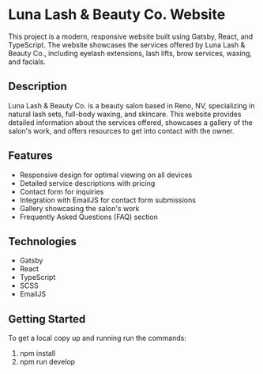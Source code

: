 # Luna Lash & Beauty Co. Website

This project is a modern, responsive website built using Gatsby, React, and TypeScript. The website showcases the services offered by Luna Lash & Beauty Co., including eyelash extensions, lash lifts, brow services, waxing, and facials.


## Description

Luna Lash & Beauty Co. is a beauty salon based in Reno, NV, specializing in natural lash sets, full-body waxing, and skincare. This website provides detailed information about the services offered, showcases a gallery of the salon's work, and offers resources to get into contact with the owner.

## Features

- Responsive design for optimal viewing on all devices
- Detailed service descriptions with pricing
- Contact form for inquiries
- Integration with EmailJS for contact form submissions
- Gallery showcasing the salon's work
- Frequently Asked Questions (FAQ) section

## Technologies

- Gatsby
- React
- TypeScript
- SCSS
- EmailJS

## Getting Started

To get a local copy up and running run the commands:

1. npm install
2. npm run develop